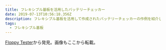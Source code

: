 ```yaml
---
title: フレキシブル基板を活用したバッテリーチェッカー
date: 2019-07-13T10:56:18.356Z
description: フレキシブル基板を活用して作成されたバッテリーチェッカーの作例を紹介します。
tags:
  - フレキシブル基板
---
```

[Floppy Tester](https://hackaday.io/project/165798-floppy-tester)から発見。画像もここから転載。
